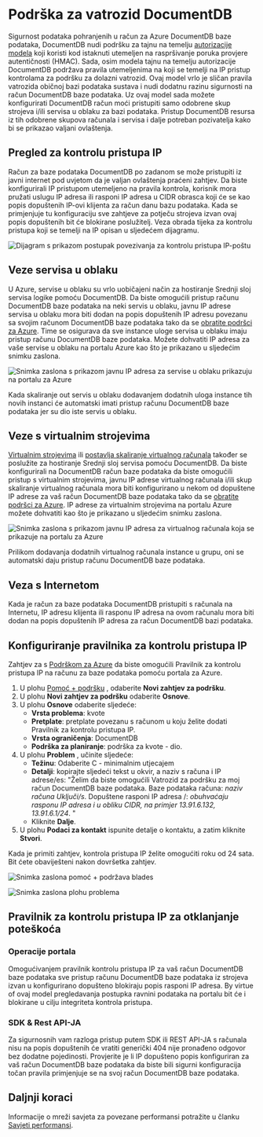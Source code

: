 <properties
    pageTitle="Podrška za vatrozid DocumentDB | Microsoft Azure"
    description="Saznajte kako koristiti pravila za kontrolu pristupa IP za podršku za vatrozid Azure DocumentDB baze podataka računa."
    keywords="Kontrola pristupa IP, podršku za vatrozid"
    services="documentdb"
    authors="shahankur11"
    manager="jhubbard"
    editor=""
    tags="azure-resource-manager"
    documentationCenter=""/>

<tags 
    ms.service="documentdb" 
    ms.workload="data-services" 
    ms.tgt_pltfrm="na" 
    ms.devlang="na" 
    ms.topic="article" 
    ms.date="10/17/2016" 
    ms.author="ankshah; kraman"/>

# <a name="documentdb-firewall-support"></a>Podrška za vatrozid DocumentDB

Sigurnost podataka pohranjenih u račun za Azure DocumentDB baze podataka, DocumentDB nudi podršku za tajnu na temelju [autorizacije modela](https://msdn.microsoft.com/library/azure/dn783368.aspx) koji koristi kod istaknuti utemeljen na raspršivanje poruka provjere autentičnosti (HMAC). Sada, osim modela tajnu na temelju autorizacije DocumentDB podržava pravila utemeljenima na koji se temelji na IP pristup kontrolama za podršku za dolazni vatrozid. Ovaj model vrlo je sličan pravila vatrozida običnoj bazi podataka sustava i nudi dodatnu razinu sigurnosti na račun DocumentDB baze podataka. Uz ovaj model sada možete konfigurirati DocumentDB račun moći pristupiti samo odobrene skup strojeva i/ili servisa u oblaku za bazi podataka. Pristup DocumentDB resursa iz tih odobrene skupova računala i servisa i dalje potreban pozivatelja kako bi se prikazao valjani ovlaštenja.

## <a name="ip-access-control-overview"></a>Pregled za kontrolu pristupa IP

Račun za baze podataka DocumentDB po zadanom se može pristupiti iz javni internet pod uvjetom da je valjan ovlaštenja praćeni zahtjev. Da biste konfigurirali IP pristupom utemeljeno na pravila kontrola, korisnik mora pružati uslugu IP adresa ili rasponi IP adresa u CIDR obrasca koji će se kao popis dopuštenih IP-ovi klijenta za račun danu bazu podataka. Kada se primjenjuje tu konfiguraciju sve zahtjeve za potječu strojeva izvan ovaj popis dopuštenih bit će blokirane poslužitelj.  Veza obrada tijeka za kontrolu pristupa koji se temelji na IP opisan u sljedećem dijagramu.

![Dijagram s prikazom postupak povezivanja za kontrolu pristupa IP-poštu](./media/documentdb-firewall-support/documentdb-firewall-support-flow.png)

## <a name="connections-from-cloud-services"></a>Veze servisa u oblaku

U Azure, servise u oblaku su vrlo uobičajeni način za hostiranje Srednji sloj servisa logike pomoću DocumentDB. Da biste omogućili pristup računu DocumentDB baze podataka na neki servis u oblaku, javnu IP adrese servisa u oblaku mora biti dodan na popis dopuštenih IP adresu povezanu sa svojim računom DocumentDB baze podataka tako da se [obratite podršci za Azure](#configure-ip-policy).  Time se osigurava da sve instance uloge servisa u oblaku imaju pristup računu DocumentDB baze podataka. Možete dohvatiti IP adresa za vaše servise u oblaku na portalu Azure kao što je prikazano u sljedećim snimku zaslona. 

![Snimka zaslona s prikazom javnu IP adresa za servise u oblaku prikazuju na portalu za Azure](./media/documentdb-firewall-support/documentdb-public-ip-addresses.png)

Kada skaliranje out servis u oblaku dodavanjem dodatnih uloga instance tih novih instanci će automatski imati pristup računu DocumentDB baze podataka jer su dio iste servis u oblaku.

## <a name="connections-from-virtual-machines"></a>Veze s virtualnim strojevima

[Virtualnim strojevima](https://azure.microsoft.com/services/virtual-machines/) ili [postavlja skaliranje virtualnog računala](../virtual-machine-scale-sets/virtual-machine-scale-sets-overview.md) također se poslužite za hostiranje Srednji sloj servisa pomoću DocumentDB.  Da biste konfigurirali na DocumentDB račun baze podataka da biste omogućili pristup s virtualnim strojevima, javnu IP adrese virtualnog računala i/ili skup skaliranje virtualnog računala mora biti konfigurirano u nekom od dopuštene IP adrese za vaš račun DocumentDB baze podataka tako da se [obratite podršci za Azure](#configure-ip-policy). IP adrese za virtualnim strojevima na portalu Azure možete dohvatiti kao što je prikazano u sljedećim snimku zaslona.

![Snimka zaslona s prikazom javnu IP adresa za virtualnog računala koja se prikazuje na portalu za Azure](./media/documentdb-firewall-support/documentdb-public-ip-addresses-dns.png)

Prilikom dodavanja dodatnih virtualnog računala instance u grupu, oni se automatski daju pristup računu DocumentDB baze podataka.

## <a name="connections-from-the-internet"></a>Veza s Internetom

Kada je račun za baze podataka DocumentDB pristupiti s računala na Internetu, IP adresu klijenta ili rasponu IP adresa na ovom računalu mora biti dodan na popis dopuštenih IP adresa za račun DocumentDB bazi podataka. 

## <a id="configure-ip-policy"></a>Konfiguriranje pravilnika za kontrolu pristupa IP

Zahtjev za s [Podrškom za Azure](https://portal.azure.com/?#blade/Microsoft_Azure_Support/HelpAndSupportBlade) da biste omogućili Pravilnik za kontrolu pristupa IP na računu za baze podataka pomoću portala za Azure.

1. U plohu [Pomoć + podršku](https://portal.azure.com/?#blade/Microsoft_Azure_Support/HelpAndSupportBlade) , odaberite **Novi zahtjev za podršku**.
2. U plohu **Novi zahtjev za podršku** odaberite **Osnove**.
3. U plohu **Osnove** odaberite sljedeće:
    - **Vrsta problema**: kvote
    - **Pretplate**: pretplate povezanu s računom u koju želite dodati Pravilnik za kontrolu pristupa IP.
    - **Vrsta ograničenja**: DocumentDB
    - **Podrška za planiranje**: podrška za kvote - dio.
4. U plohu **Problem** , učinite sljedeće:
    - **Težinu**: Odaberite C - minimalnim utjecajem
    - **Detalji**: kopirajte sljedeći tekst u okvir, a naziv s računa i IP adrese/es: "Želim da biste omogućili Vatrozid za podršku za moj račun DocumentDB baze podataka. Baze podataka računa: *naziv računa Uključi/s*. Dopuštene rasponi IP adresa /: *obuhvaćaju rasponu IP adresa i u obliku CIDR, na primjer 13.91.6.132, 13.91.6.1/24*. "
    - Kliknite **Dalje**. 
5. U plohu **Podaci za kontakt** ispunite detalje o kontaktu, a zatim kliknite **Stvori**. 

Kada je primiti zahtjev, kontrola pristupa IP želite omogućiti roku od 24 sata. Bit ćete obaviješteni nakon dovršetka zahtjev.

![Snimka zaslona pomoć + podržava blades](./media/documentdb-firewall-support/documentdb-firewall-support-request-access.png)

![Snimka zaslona plohu problema](./media/documentdb-firewall-support/documentdb-firewall-support-request-access-ticket.png)

## <a name="troubleshooting-the-ip-access-control-policy"></a>Pravilnik za kontrolu pristupa IP za otklanjanje poteškoća

### <a name="portal-operations"></a>Operacije portala

Omogućivanjem pravilnik kontrolu pristupa IP za vaš račun DocumentDB baze podataka sve pristup računu DocumentDB baze podataka iz strojeva izvan u konfigurirano dopušteno blokiraju popis rasponi IP adresa. By virtue of ovaj model pregledavanja postupka ravnini podataka na portalu bit će i blokirane u cilju integriteta kontrola pristupa. 

### <a name="sdk--rest-api"></a>SDK & Rest API-JA

Za sigurnosnih vam razloga pristup putem SDK ili REST API-JA s računala nisu na popis dopuštenih će vratiti generički 404 nije pronađeno odgovor bez dodatne pojedinosti. Provjerite je li IP dopušteno popis konfiguriran za vaš račun DocumentDB baze podataka da biste bili sigurni konfiguracija točan pravila primjenjuje se na svoj račun DocumentDB baze podataka.

## <a name="next-steps"></a>Daljnji koraci

Informacije o mreži savjeta za povezane performansi potražite u članku [Savjeti performansi](documentdb-performance-tips.md).